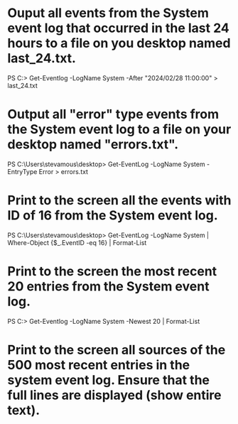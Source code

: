# Ouput all events from the System event log that occurred in the last 24 hours to a file on you desktop named last_24.txt.

PS C:\> Get-Eventlog -LogName System -After "2024/02/28 11:00:00" > last_24.txt

# Output all "error" type events from the System event log to a file on your desktop named "errors.txt".

PS C:\Users\stevamous\desktop> Get-EventLog -LogName System -EntryType Error > errors.txt

# Print to the screen all the events with ID of 16 from the System event log.

PS C:\Users\stevamous\desktop> Get-EventLog -LogName System | Where-Object {$_.EventID -eq 16} | Format-List


# Print to the screen the most recent 20 entries from the System event log.

PS C:\> Get-Eventlog -LogName System -Newest 20 | Format-List

#  Print to the screen all sources of the 500 most recent entries in the system event log.  Ensure that the full lines are displayed (show entire text).
